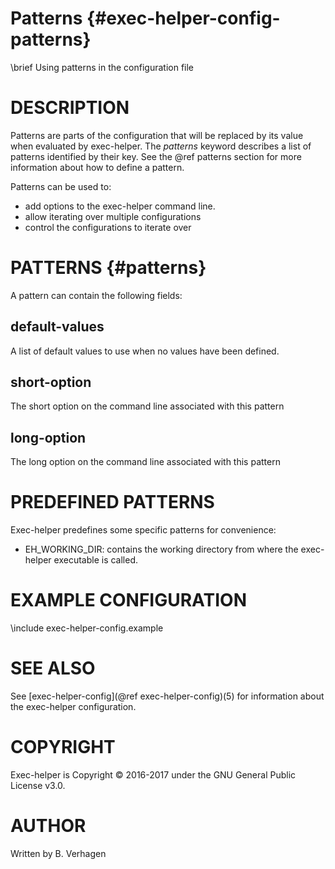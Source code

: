 Patterns              {#exec-helper-config-patterns}
========
\brief Using patterns in the configuration file

# DESCRIPTION
Patterns are parts of the configuration that will be replaced by its value when evaluated by exec-helper. The _patterns_ keyword describes a list of patterns identified by their key. See the @ref patterns section for more information about how to define a pattern.

Patterns can be used to:
- add options to the exec-helper command line. 
- allow iterating over multiple configurations
- control the configurations to iterate over

# PATTERNS      {#patterns}
A pattern can contain the following fields:
## default-values
A list of default values to use when no values have been defined.

## short-option
The short option on the command line associated with this pattern

## long-option
The long option on the command line associated with this pattern

# PREDEFINED PATTERNS
Exec-helper predefines some specific patterns for convenience:
- EH\_WORKING\_DIR: contains the working directory from where the exec-helper executable is called.

# EXAMPLE CONFIGURATION
\include exec-helper-config.example

# SEE ALSO
See [exec-helper-config](@ref exec-helper-config)(5) for information about the exec-helper configuration.

# COPYRIGHT
Exec-helper is Copyright &copy; 2016-2017 under the GNU General Public License v3.0.

# AUTHOR
Written by B. Verhagen
